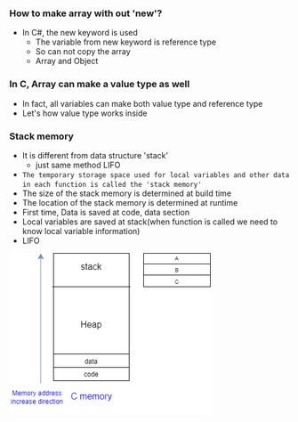 ### How to make array with out 'new'?
- In C#, the new keyword is used
    - The variable from new keyword is reference type
    - So can not copy the array
    - Array and Object



### In C, Array can make a value type as well
- In fact, all variables can make both value type and reference type
- Let's how value type works inside



### Stack memory
- It is different from data structure 'stack'
    - just same method LIFO
- `The temporary storage space used for local variables and other data in each function is called the 'stack memory'`
- The size of the stack memory is determined at build time
- The location of the stack memory is determined at runtime
- First time, Data is saved at code, data section
- Local variables are saved at stack(when function is called we need to know local variable information)
- LIFO


![stackmemory](./stackmemory2.png)
